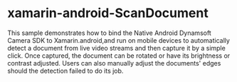# xamarin-android-ScanDocument
This sample demonstrates how to bind the Native Android Dynamsoft Camera SDK to Xamarin.android,and run on mobile devices to automatically detect a document from live video streams and then capture it by a simple click. Once captured, the document can be rotated or have its brightness or contrast adjusted. Users can also manually adjust the documents' edges should the detection failed to do its job.
